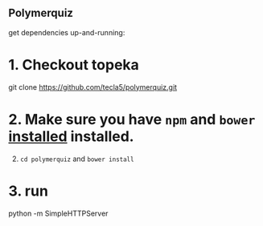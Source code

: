 Polymerquiz
------

get dependencies up-and-running:

# 1. Checkout topeka
git clone https://github.com/tecla5/polymerquiz.git

# 2. Make sure you have `npm` and `bower` [installed](http://bower.io/) installed.
2. `cd polymerquiz` and `bower install`

# 3. run 
python -m SimpleHTTPServer



